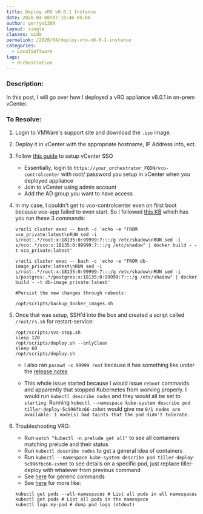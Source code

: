 ```yaml
---
title: Deploy vRO v8.0.1 Instance
date: 2020-04-08T07:18:46-05:00
author: gerryw1389
layout: single
classes: wide
permalink: /2020/04/deploy-vro-v8-0-1-instance
categories:
  - LocalSoftware
tags:
  - Orchestration
---
```

<!--more-->

### Description:

In this post, I will go over how I deployed a vRO appliance v8.0.1 in on-prem vCenter.

### To Resolve:

1. Login to VMWare's support site and download the `.iso` image.

2. Deploy it in vCenter with the appropriate hostname, IP Address info, ect.

3. Follow [this guide](https://docs.vmware.com/en/vRealize-Orchestrator/8.0/com.vmware.vrealize.orchestrator-install-config.doc/GUID-61267B72-2963-4E22-9630-DA90AF40EC05.html) to setup vCenter SSO

   - Essentially, login to `https://your_orchestrator_FQDN/vco-controlcenter` with root/ password you setup in vCenter when you deployed appliance
   - Join to vCenter using admin account
   - Add the AD group you want to have access

4. In my case, I couldn't get to vco-controlcenter even on first boot because vco-app failed to even start. So I followed [this KB](https://kb.vmware.com/s/article/78235) which has you run these 3 commands:

   ```shell
   vracli cluster exec -- bash -c 'echo -e "FROM vco_private:latest\nRUN sed -i s/root:.*/root:x:18135:0:99999:7:::/g /etc/shadow\nRUN sed -i s/vco:.*/vco:x:18135:0:99999:7:::/g /etc/shadow" | docker build - -t vco_private:latest'

   vracli cluster exec -- bash -c 'echo -e "FROM db-image_private:latest\nRUN sed -i s/root:.*/root:x:18135:0:99999:7:::/g /etc/shadow\nRUN sed -i s/postgres:.*/postgres:x:18135:0:99999:7:::/g /etc/shadow" | docker build - -t db-image_private:latest'

   #Persist the new changes through reboots:

   /opt/scripts/backup_docker_images.sh
   ```

5. Once that was setup, SSH'd into the box and created a script called `/root/rs.sh` for restart-service:

   ```shell
   /opt/scripts/svc-stop.sh
   sleep 120
   /opt/scripts/deploy.sh --onlyClean
   sleep 60
   /opt/scripts/deploy.sh
   ```

   - I also ran `passwd -x 99999 root` because it has something like under the [release notes](https://docs.vmware.com/en/vRealize-Orchestrator/8.0.1/rn/VMware-vRealize-Orchestrator-801-Release-Notes.html#knownissues)

   - This whole issue started because I would issue `reboot` commands and apparently that stopped Kubernetes from working properly. I would run `kubectl describe nodes` and they would all be set to `starting`. Running `kubectl --namespace kube-system describe pod tiller-deploy-5c996fbc66-zxhmt` would give me `0/1 nodes are available: 1 node(s) had taints that the pod didn't tolerate.`  

6. Troubleshooting VRO:

   - Run `watch "kubectl -n prelude get all"` to see all containers matching prelude and their status
   - Run `kubectl describe nodes` to get a general idea of containers
   - Run `kubectl --namespace kube-system describe pod tiller-deploy-5c996fbc66-zxhmt` to see details on a specific pod, just replace tiller-deploy with whatever from previous command
   - See [here](https://www.tutorialspoint.com/kubernetes/kubernetes_kubectl_commands.htm) for generic commands
   - See [here](https://kubernetes.io/docs/reference/kubectl/cheatsheet/) for more like:

   ```shell
   kubectl get pods --all-namespaces # List all pods in all namespaces
   kubectl get pods # List all pods in the namespace
   kubectl logs my-pod # dump pod logs (stdout)
   ```
